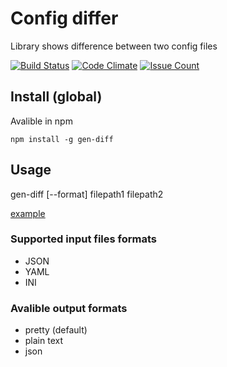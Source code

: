 # Config differ
Library shows difference between two config files

[![Build Status](https://travis-ci.org/Rende11/project-lvl2-s70.svg?branch=master)](https://travis-ci.org/Rende11/project-lvl2-s70)
[![Code Climate](https://codeclimate.com/repos/58d0f48e9d49d502930023b4/badges/be6fc94cb69b895c5b47/gpa.svg)](https://codeclimate.com/repos/58d0f48e9d49d502930023b4/feed)
[![Issue Count](https://codeclimate.com/repos/58d0f48e9d49d502930023b4/badges/be6fc94cb69b895c5b47/issue_count.svg)](https://codeclimate.com/repos/58d0f48e9d49d502930023b4/feed)

## Install (global)
Avalible in npm
```
npm install -g gen-diff
```

## Usage
gen-diff [--format] filepath1 filepath2

[example](https://asciinema.org/a/du0fqdmfa9tn52styav1ywenk)

### Supported input files formats
* JSON
* YAML
* INI

### Avalible output formats
* pretty (default)
* plain text
* json
